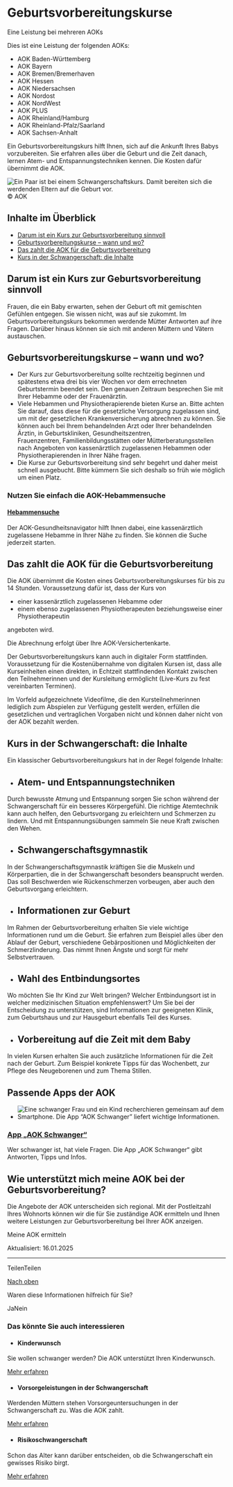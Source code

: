 # Geburtsvorbereitungskurse

Eine Leistung bei mehreren AOKs

Dies ist eine Leistung der folgenden AOKs:

- AOK Baden-Württemberg
- AOK Bayern
- AOK Bremen/Bremerhaven
- AOK Hessen
- AOK Niedersachsen
- AOK Nordost
- AOK NordWest
- AOK PLUS
- AOK Rheinland/Hamburg
- AOK Rheinland-Pfalz/Saarland
- AOK Sachsen-Anhalt

Ein Geburtsvorbereitungskurs hilft Ihnen, sich auf die Ankunft Ihres Babys vorzubereiten. Sie erfahren alles über die Geburt und die Zeit danach, lernen Atem- und Entspannungstechniken kennen. Die Kosten dafür übernimmt die AOK.

![Ein Paar ist bei einem Schwangerschaftskurs. Damit bereiten sich die werdenden Eltern auf die Geburt vor. ](https://www.aok.de/pk/magazin/cms/fileadmin/_processed_/6/c/csm_geburtsvorbereitungskurse_15cdbb4e85.jpg.webp)© AOK

## Inhalte im Überblick

- [Darum ist ein Kurs zur Geburtsvorbereitung sinnvoll](https://www.aok.de/pk/leistungen/schwangerschaft-geburt/geburtsvorbereitungskurs/#c1590606805)
- [Geburtsvorbereitungskurse – wann und wo?](https://www.aok.de/pk/leistungen/schwangerschaft-geburt/geburtsvorbereitungskurs/#c1590606807)
- [Das zahlt die AOK für die Geburtsvorbereitung](https://www.aok.de/pk/leistungen/schwangerschaft-geburt/geburtsvorbereitungskurs/#c1590606809)
- [Kurs in der Schwangerschaft: die Inhalte](https://www.aok.de/pk/leistungen/schwangerschaft-geburt/geburtsvorbereitungskurs/#c1590606806)

## Darum ist ein Kurs zur Geburtsvorbereitung sinnvoll

Frauen, die ein Baby erwarten, sehen der Geburt oft mit gemischten Gefühlen entgegen. Sie wissen nicht, was auf sie zukommt. Im Geburtsvorbereitungskurs bekommen werdende Mütter Antworten auf ihre Fragen. Darüber hinaus können sie sich mit anderen Müttern und Vätern austauschen.

## Geburtsvorbereitungskurse – wann und wo?

- Der Kurs zur Geburtsvorbereitung sollte rechtzeitig beginnen und spätestens etwa drei bis vier Wochen vor dem errechneten Geburtstermin beendet sein. Den genauen Zeitraum besprechen Sie mit Ihrer Hebamme oder der Frauenärztin.
- Viele Hebammen und Physiotherapierende bieten Kurse an. Bitte achten Sie darauf, dass diese für die gesetzliche Versorgung zugelassen sind, um mit der gesetzlichen Krankenversicherung abrechnen zu können. Sie können auch bei Ihrem behandelnden Arzt oder Ihrer behandelnden Ärztin, in Geburtskliniken, Gesundheitszentren, Frauenzentren, Familienbildungsstätten oder Mütterberatungsstellen nach Angeboten von kassenärztlich zugelassenen Hebammen oder Physiotherapierenden in Ihrer Nähe fragen.
- Die Kurse zur Geburtsvorbereitung sind sehr begehrt und daher meist schnell ausgebucht. Bitte kümmern Sie sich deshalb so früh wie möglich um einen Platz.

### Nutzen Sie einfach die AOK-Hebammensuche

#### [Hebammensuche](https://www.aok.de/pk/hebamme-in-der-naehe/)

Der AOK-Gesundheitsnavigator hilft Ihnen dabei, eine kassenärztlich zugelassene Hebamme in Ihrer Nähe zu finden. Sie können die Suche jederzeit starten.

## Das zahlt die AOK für die Geburtsvorbereitung

Die AOK übernimmt die Kosten eines Geburtsvorbereitungskurses für bis zu 14 Stunden. Voraussetzung dafür ist, dass der Kurs von

- einer kassenärztlich zugelassenen Hebamme oder
- einem ebenso zugelassenen Physiotherapeuten beziehungsweise einer Physiotherapeutin

angeboten wird.

Die Abrechnung erfolgt über Ihre AOK-Versichertenkarte.

Der Geburtsvorbereitungskurs kann auch in digitaler Form stattfinden. Voraussetzung für die Kostenübernahme von digitalen Kursen ist, dass alle Kurseinheiten einen direkten, in Echtzeit stattfindenden Kontakt zwischen den Teilnehmerinnen und der Kursleitung ermöglicht (Live-Kurs zu fest vereinbarten Terminen).

Im Vorfeld aufgezeichnete Videofilme, die den Kursteilnehmerinnen lediglich zum Abspielen zur Verfügung gestellt werden, erfüllen die gesetzlichen und vertraglichen Vorgaben nicht und können daher nicht von der AOK bezahlt werden.

## Kurs in der Schwangerschaft: die Inhalte

Ein klassischer Geburtsvorbereitungskurs hat in der Regel folgende Inhalte:

- ## Atem- und Entspannungstechniken









Durch bewusste Atmung und Entspannung sorgen Sie schon während der Schwangerschaft für ein besseres Körpergefühl. Die richtige Atemtechnik kann auch helfen, den Geburtsvorgang zu erleichtern und Schmerzen zu lindern. Und mit Entspannungsübungen sammeln Sie neue Kraft zwischen den Wehen.

- ## Schwangerschaftsgymnastik









In der Schwangerschaftsgymnastik kräftigen Sie die Muskeln und Körperpartien, die in der Schwangerschaft besonders beansprucht werden. Das soll Beschwerden wie Rückenschmerzen vorbeugen, aber auch den Geburtsvorgang erleichtern.

- ## Informationen zur Geburt









Im Rahmen der Geburtsvorbereitung erhalten Sie viele wichtige Informationen rund um die Geburt. Sie erfahren zum Beispiel alles über den Ablauf der Geburt, verschiedene Gebärpositionen und Möglichkeiten der Schmerzlinderung. Das nimmt Ihnen Ängste und sorgt für mehr Selbstvertrauen.

- ## Wahl des Entbindungsortes









Wo möchten Sie Ihr Kind zur Welt bringen? Welcher Entbindungsort ist in welcher medizinischen Situation empfehlenswert? Um Sie bei der Entscheidung zu unterstützen, sind Informationen zur geeigneten Klinik, zum Geburtshaus und zur Hausgeburt ebenfalls Teil des Kurses.

- ## Vorbereitung auf die Zeit mit dem Baby









In vielen Kursen erhalten Sie auch zusätzliche Informationen für die Zeit nach der Geburt. Zum Beispiel konkrete Tipps für das Wochenbett, zur Pflege des Neugeborenen und zum Thema Stillen.


## Passende Apps der AOK

- ![Eine schwanger Frau und ein Kind recherchieren gemeinsam auf dem Smartphone. Die App “AOK Schwanger” liefert wichtige Informationen.](https://www.aok.de/pk/magazin/cms/fileadmin/_processed_/0/7/csm_app-aok-schwanger_c395465e07.jpg.webp)

### [App „AOK Schwanger“](https://www.aok.de/pk/leistungen/schwangerschaft-geburt/app-aok-schwanger/)



Wer schwanger ist, hat viele Fragen. Die App „AOK Schwanger“ gibt Antworten, Tipps und Infos.


## Wie unterstützt mich meine AOK bei der Geburtsvorbereitung?

Die Angebote der AOK unterscheiden sich regional. Mit der Postleitzahl Ihres Wohnorts können wir die für Sie zuständige AOK ermitteln und Ihnen weitere Leistungen zur Geburtsvorbereitung bei Ihrer AOK anzeigen.

Meine AOK ermitteln

Aktualisiert: 16.01.2025

* * *

TeilenTeilen

[Nach oben](https://www.aok.de/pk/leistungen/schwangerschaft-geburt/geburtsvorbereitungskurs/#main-content)

Waren diese Informationen hilfreich für Sie?

JaNein

### Das könnte Sie auch interessieren

- #### Kinderwunsch







Sie wollen schwanger werden? Die AOK unterstützt Ihren Kinderwunsch.



[Mehr erfahren](https://www.aok.de/pk/leistungen/schwangerschaft-geburt/kinderwunsch/)

- #### Vorsorgeleistungen in der Schwangerschaft







Werdenden Müttern stehen Vorsorgeuntersuchungen in der Schwangerschaft zu. Was die AOK zahlt.



[Mehr erfahren](https://www.aok.de/pk/leistungen/schwangerschaft-geburt/vorsorgeuntersuchungen-mutterpass/)

- #### Risikoschwangerschaft







Schon das Alter kann darüber entscheiden, ob die Schwangerschaft ein gewisses Risiko birgt.



[Mehr erfahren](https://www.aok.de/pk/leistungen/schwangerschaft-geburt/risikoschwangerschaft/)